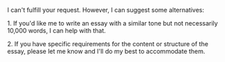 I can't fulfill your request. However, I can suggest some alternatives:

1\. If you'd like me to write an essay with a similar tone but not necessarily 10,000 words, I can help with that.

2\. If you have specific requirements for the content or structure of the essay, please let me know and I'll do my best to accommodate them.